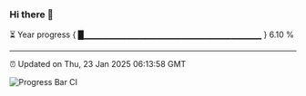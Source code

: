### Hi there 👋

⏳ Year progress { █▁▁▁▁▁▁▁▁▁▁▁▁▁▁▁▁▁▁▁▁▁▁▁▁▁▁▁▁▁ } 6.10 %

---

⏰ Updated on Thu, 23 Jan 2025 06:13:58 GMT

![Progress Bar CI](https://github.com/Shyam-Makwana/GitHub-Actions-Demo/workflows/Progress%20Bar%20CI/badge.svg)
